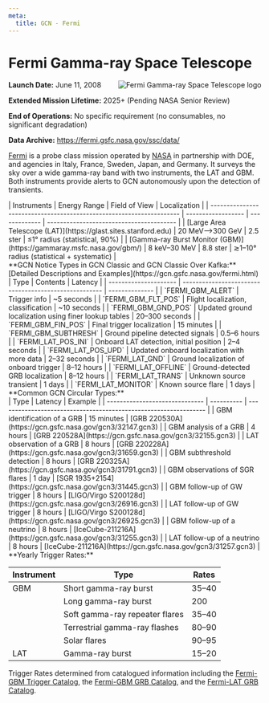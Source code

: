 ```yaml
---
meta:
  title: GCN - Fermi
---
```


# Fermi Gamma-ray Space Telescope

<img 
  src="/_static/img/Fermi_Gamma-ray_Space_Telescope_logo.svg"
  align="right"
  alt="Fermi Gamma-ray Space Telescope logo"
  className="grid-col-6 mobile-lg:grid-col-4 tablet:grid-col-2 desktop:grid-col-3"
/>

**Launch Date:** June 11, 2008

**Extended Mission Lifetime:** 2025+ (Pending NASA Senior Review)

**End of Operations:** No specific requirement (no consumables, no significant degradation)

**Data Archive:**
https://fermi.gsfc.nasa.gov/ssc/data/

[Fermi](https://fermi.gsfc.nasa.gov) is a probe class mission operated by [NASA](https://www.nasa.gov/fermi/) in partnership with DOE, and agencies in Italy, France, Sweden, Japan, and Germany. It surveys the sky over a wide gamma-ray band with two instruments, the LAT and GBM. Both instruments provide alerts to GCN autonomously upon the detection of transients.

<div className="overflow-table">
| Instruments                                                          | Energy Range       | Field of View | Localization                             |
| -------------------------------------------------------------------- | ------------------ | ------------- | ---------------------------------------- |
| [Large Area Telescope (LAT)](https://glast.sites.stanford.edu)       | 20 MeV–&gt;300 GeV | 2.5 ster      | &leq;1° radius (statistical, 90%)        |
| [Gamma-ray Burst Monitor (GBM)](https://gammaray.msfc.nasa.gov/gbm/) | 8 keV–30 MeV       | 8.8 ster      | ≳1–10° radius (statistical + systematic) |
</div>
**GCN Notice Types in GCN Classic and GCN Classic Over Kafka:**
[Detailed Descriptions and Examples](https://gcn.gsfc.nasa.gov/fermi.html)
<div className="overflow-table">
| Type                  | Contents                                              | Latency        |
| --------------------- | ----------------------------------------------------- | -------------- |
| `FERMI_GBM_ALERT`     | Trigger info                                          | ~5 seconds     |
| `FERMI_GBM_FLT_POS`   | Flight localization, classification                   | ~10 seconds    |
| `FERMI_GBM_GND_POS`   | Updated ground localization using finer lookup tables | 20–300 seconds |
| `FERMI_GBM_FIN_POS`   | Final trigger localization                            | 15 minutes     |
| `FERMI_GBM_SUBTHRESH` | Ground pipeline detected signals                      | 0.5–6 hours    |
| `FERMI_LAT_POS_INI`   | Onboard LAT detection, initial position               | 2–4 seconds    |
| `FERMI_LAT_POS_UPD`   | Updated onboard localization with more data           | 2–32 seconds   |
| `FERMI_LAT_GND`       | Ground localization of onboard trigger                | 8–12 hours     |
| `FERMI_LAT_OFFLINE`   | Ground-detected GRB localization                      | 8–12 hours     |
| `FERMI_LAT_TRANS`     | Unknown source transient                              | 1 days         |
| `FERMI_LAT_MONITOR`   | Known source flare                                    | 1 days         |
</div>
**Common GCN Circular Types:**
<div className="overflow-table">
| Type                           | Latency    | Example                                                          |
| ------------------------------ | ---------- | ---------------------------------------------------------------- |
| GBM identification of a GRB    | 15 minutes | [GRB 220530A](https://gcn.gsfc.nasa.gov/gcn3/32147.gcn3)         |
| GBM analysis of a GRB          | 4 hours    | [GRB 220528A](https://gcn.gsfc.nasa.gov/gcn3/32155.gcn3)         |
| LAT observation of a GRB       | 8 hours    | [GRB 220228A](https://gcn.gsfc.nasa.gov/gcn3/31659.gcn3)         |
| GBM subthreshold detection     | 8 hours    | [GRB 220325A](https://gcn.gsfc.nasa.gov/gcn3/31791.gcn3)         |
| GBM observations of SGR flares | 1 day      | [SGR 1935+2154](https://gcn.gsfc.nasa.gov/gcn3/31445.gcn3)       |
| GBM follow-up of GW trigger    | 8 hours    | [LIGO/Virgo S200128d](https://gcn.gsfc.nasa.gov/gcn3/26916.gcn3) |
| LAT follow-up of GW trigger    | 8 hours    | [LIGO/Virgo S200128d](https://gcn.gsfc.nasa.gov/gcn3/26925.gcn3) |
| GBM follow-up of a neutrino    | 8 hours    | [IceCube-211216A](https://gcn.gsfc.nasa.gov/gcn3/31255.gcn3)     |
| LAT follow-up of a neutrino    | 8 hours    | [IceCube-211216A](https://gcn.gsfc.nasa.gov/gcn3/31257.gcn3)     |
</div>
**Yearly Trigger Rates:**

| Instrument | Type                           | Rates |
| ---------- | ------------------------------ | ----- |
| GBM        | Short gamma-ray burst          | 35–40 |
|            | Long gamma-ray burst           | 200   |
|            | Soft gamma-ray repeater flares | 35–40 |
|            | Terrestrial gamma-ray flashes  | 80–90 |
|            | Solar flares                   | 90–95 |
| LAT        | Gamma-ray burst                | 15–20 |

Trigger Rates determined from catalogued information including the [Fermi-GBM Trigger Catalog](https://heasarc.gsfc.nasa.gov/W3Browse/fermi/fermigtrig.html), the [Fermi-GBM GRB Catalog](https://heasarc.gsfc.nasa.gov/W3Browse/fermi/fermigbrst.html), and the [Fermi-LAT GRB Catalog](https://heasarc.gsfc.nasa.gov/W3Browse/fermi/fermilgrb.html).
